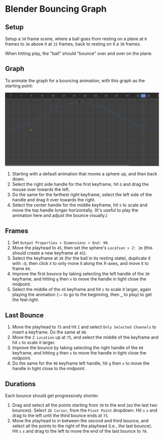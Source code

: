 # Blender Bouncing Graph

## Setup

Setup a `30` frame scene, where a ball goes from resting on a plane at `0` frames to `3m` above it at `15` frames, back to resting on it a `30` frames.

When hitting play, the "ball" should "bounce" over and over on the plane.

## Graph

To animate the graph for a bouncing animation, with this graph as the starting point:

![Bouncing Graph](assets/blender-bouncing-graph-curve.png)

1. Starting with a default animation that moves a sphere up, and then back down.
2. Select the right side handle for the first keyframe, hit `G` and drag the mouse over towards the left.
3. Do the same for the farthest right keyframe, select the left side of the handle and drag it over towards the right.
4. Select the center handle for the middle keyframe, hit `S` to scale and move the top handle longer horizontally. (It's useful to play the animation here and adjust the bounce visually.)

## Frames

1. Set `Output Properties > Dimensions > End: 90`.
2. Move the playhead to `45`, then set the sphere's `Location > Z: 2m` (this should create a new keyframe at `45`).
3. Select the keyframe at `30` (for the ball in its resting state), duplicate it with `⇧D`, then click `X` to only move it along the X-axes, and move it to frame `60`.
4. Improve the first bounce by taking selecting the left handle of the `30` keyframe, and hitting `g` then `x` to move the handle in tight close the midpoint.
5. Select the middle of the `45` keyframe and hit `s` to scale it larger, again playing the animation (`⇧←` to go to the beginning, then `␣` to play) to get the feel right.

## Last Bounce

1. Move the playhead to `75` and hit `I` and select `Only Selected Channels` to insert a keyframe. Do the same at `90`.
2. Move the `Z Location` up at `75`, and select the middle of the keyframe and hit `s` to scale it larger. 
3. Improve the bounce by taking selecting the right handle of the `60` keyframe, and hitting `g` then `x` to move the handle in tight close the midpoint.
4. Do the same for the `90` keyframe left handle, hit `g` then `x` to move the handle in tight close to the midpoint.

## Durations

Each bounce should get progressively shorter.

1. Drag and select all the points starting from `30` to the end (so the last two bounces). Select `2D Cursor`, from the `Pivot Point` dropdown. Hit `s` `x` and drag to the left until the third bounce ends at `75`.
2. Move the playhead to in between the second and third bounce, and select all the points to the right of the playhead (i.e., the last bounce). Hit `s` `x` and drag to the left to move the end of the last bounce to `70`.